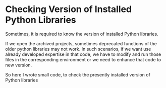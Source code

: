 # Checking Version of Installed Python Libraries

Sometimes, it is required to know the version of installed Python libraries.

If we open the archived projects, sometimes deprecated functions of the older python libraries may not work. In such scenarios, if we want use already developed expertise in that code, we have to modify and run those files in the corresponding environment or we need to enhance that code to new version.

So here I wrote small code, to check the presently installed version of Python libraries
